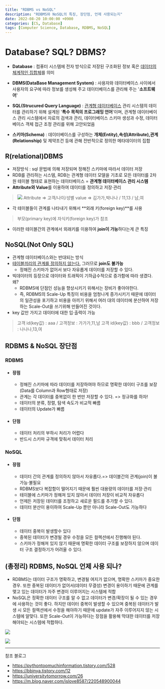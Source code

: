 ```yaml
---
title: "RDBMS vs NoSQL"
description: "RDBMS와 NoSQL의 특징, 장단점, 언제 사용되는지"
date: 2022-08-20 10:00:00 +0900
categories: [CS, Database]
tags: [Computer Science, Database, RDBMS, NoSQL]
---
```


# Database? SQL? DBMS?

- **Database** : 컴퓨터 시스템에 전자 방식으로 저장된 구조화된 정보 혹은 <u>데이터의 체계적인 집합체</u>를 의미

- **DBMS(DataBase Management System)** : 사용자와 데이터베이스 사이에서 사용자의 요구에 따라 정보를 생성해 주고 데이터베이스를 관리해 주는 '**소프트웨어**'
- **SQL(Strucured Query Language)** : <u>관계형 데이터베이스</u> 관리 시스템의 데이터를 관리하기 위해 설계된 '**특수 목적의 프로그래밍 언어**'이며, 관계형 데이터베이스 관리 시스템에서 자료의 검색과 관리, 데이터베이스 스키마 생성과 수정, 데이터베이스 객체 접근 조정 관리를 위해 고안되었음
- **스키마(Schema)** : 데이터베이스를 구성하는 **개체(Entity),속성(Attribute),관계(Relationship)** 및 제약조건 등에 관해 전반적으로 정의한 메타데이터의 집합

## R(relational)DBMS
- 저장방식 : sql 문법에 의해 저장되며 정해진 스키마에 따라서 데이터 저장
- RDB를 관리하는 시스템, RDB는 관계형 데이터 모델을 기초로 모든 데이터를 2차원 테이블 형태로 표현하는 데이터베이스 = **관계형 데이터베이스 관리 시스템**
- **Attribute와 Value**를 이용하여 데이터를 정의하고 저장·관리
>![](https://images.velog.io/images/sicksong/post/6aedc798-e51e-4cf5-b401-fe7ec01abba9/image.png) Attribute => 고객/나이/성별
value => 김가가,박나나 / 11,13 / 남,여

- 각 테이블들이 관계를 나타내기 위해서 **외래 키(foreign key)**를 사용
> 부모(primary key)에 자식키(foreign key)가 참조
- 이러한 테이블간의 관계에서 외래키를 이용하여 **join이 가능**하다는게 큰 특징

## NoSQL(Not Only SQL)
- 관계형 데이터베이스와는 반대되는 방식
- <u>테이블끼리의 관계를 정의하지 않는다.</u> 그러므로 **join도 불가능**
   - 정해진 스키마가 없어서 보다 자유롭게 데이터를 저장할 수 있다.
- 빅데이터의 등장으로 데이터와 트래픽이 기하급수적으로 증가함에 따라 생겼다. 왜?
   - RDBMS에 단점인 성능을 향상시키기 위해서는 장비가 좋아야한다. 
   - 즉, RDBMS의 Scale-Up 특징이 비용을 엄청나게 증가시키기 때문에 데이터의 일관성을 포기하고 비용을 아끼기 위해서 여러 대의 데이터에 분산하여 저장하는 Scale-Out을 쓰기위해 만들어진 것이다.
- key 값만 가지고 데이터에 대한 입·출력이 가능
> 고객 id(key값) : aaa / 고객정보 : 가가가,11,남
> 고객 id(key값) : bbb / 고객정보 : 나나나,13,여

## RDBMS & NoSQL 장단점
### RDBMS
- #### 장점
  - 정해진 스키마에 따라 데이터를 저장하여야 하므로 명확한 데이터 구조를 보장(Data를 Column과 Row형태로 저장)
  - 관계는 각 데이터를 중복없이 한 번만 저장할 수 있다. => 정규화를 하자!
  - 데이터의 분류, 정렬, 탐색 속도가 비교적 빠름
  - 데이터의 Update가 빠름
- #### 단점
  - 데이터 처리의 부하시 처리가 어렵다
  - 반드시 스키마 규격에 맞춰서 데이터 처리

### NoSQL
- #### 장점
  - 데이터 간의 관계를 정의하지 않아서 자유롭다.=> 데이블간의 관계(join)이 불가능·불필요
  - RDBMS보다 복잡함이 떨어지기 때문에 훨씬 대용량의 데이터를 저장·관리
  - 테이블에 스키마가 정해져 있지 않아서 데이터 저장이 비교적 자유롭다
  - 언제든 저장된 데이터를 조정하고 새로운 필드를 추가할 수 있다.
  - 데이터 분산이 용이하여 Scale-Up 뿐만 아니라 Scale-Out도 가능하다
- #### 단점
  - 데이터 중복이 발생할수 있다
  - 중복된 데이터가 변경될 경우 수정을 모든 컬렉션에서 진행해야 된다.
  - 스키마가 정해져 있지 않기 때문에 명확한 데이터 구조를 보장하지 않으며 데이터 구조 결정하기가 어려울 수 있다.


## (총정리) RDBMS, NoSQL 언제 사용 되나?
- RDBMS는 데이터 구조가 명확하고, 변경될 여지가 없으며, 명확한 스키마가 중요한 경우. 또한 중복된 데이터가 없어서(데이터 무결성) 변경이 용이하기 때문에 관계를 맺고 있는 데이터가 자주 변경이 이루어지는 시스템에 적합
- NoSQL은 정확한 데이터 구조를 알 수 없고 데이터가 변경/확장이 될 수 있는 경우에 사용하는 것이 좋다. 하지만 데이터 중복이 발생할 수 있으며 중복된 데이터가 발생 시 모든 컬렉션에서 수정을 해야하기 때문에 update가 자주 이루어지지 않는 시스템에 알맞다. 또한 Scale-Out이 가능하다는 장점을 활용해 막대한 데이터를 저장해야되는 시스템에 적합하다.

![](https://images.velog.io/images/sicksong/post/6c38c175-7d87-4094-a7a2-9368dc3aebd0/image.png)
   
![](https://images.velog.io/images/sicksong/post/8c554a35-3f2b-4658-855a-15bcc9a68b01/image.png)

******
참조 블로그
- https://pythontoomuchinformation.tistory.com/528
- https://bbinya.tistory.com/12
- https://universitytomorrow.com/26
- https://m.blog.naver.com/islove8587/220548900044